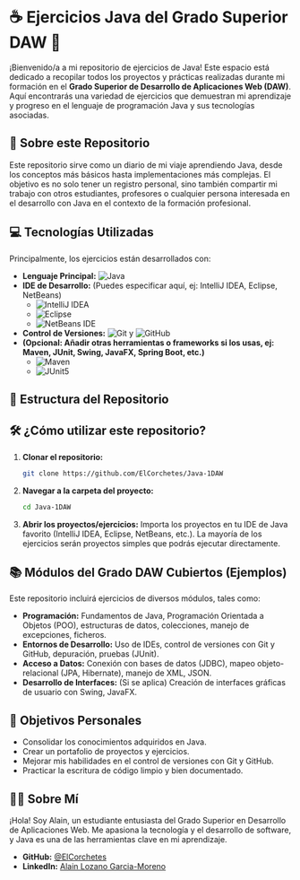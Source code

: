 # ☕ Ejercicios Java del Grado Superior DAW 🚀

¡Bienvenido/a a mi repositorio de ejercicios de Java! Este espacio está dedicado a recopilar todos los proyectos y prácticas realizadas durante mi formación en el **Grado Superior de Desarrollo de Aplicaciones Web (DAW)**. Aquí encontrarás una variedad de ejercicios que demuestran mi aprendizaje y progreso en el lenguaje de programación Java y sus tecnologías asociadas.

## 🌟 Sobre este Repositorio

Este repositorio sirve como un diario de mi viaje aprendiendo Java, desde los conceptos más básicos hasta implementaciones más complejas. El objetivo es no solo tener un registro personal, sino también compartir mi trabajo con otros estudiantes, profesores o cualquier persona interesada en el desarrollo con Java en el contexto de la formación profesional.

## 💻 Tecnologías Utilizadas

Principalmente, los ejercicios están desarrollados con:

* **Lenguaje Principal:** ![Java](https://img.shields.io/badge/Java-ED8B00?style=for-the-badge&logo=openjdk&logoColor=white)
* **IDE de Desarrollo:** (Puedes especificar aquí, ej: IntelliJ IDEA, Eclipse, NetBeans)
    * ![IntelliJ IDEA](https://img.shields.io/badge/IntelliJ%20IDEA-000000.svg?style=for-the-badge&logo=intellij-idea&logoColor=white)
    * ![Eclipse](https://img.shields.io/badge/Eclipse-2C2255?style=for-the-badge&logo=eclipse&logoColor=white)
    * ![NetBeans IDE](https://img.shields.io/badge/NetBeans%20IDE-1B6AC6.svg?style=for-the-badge&logo=apache-netbeans-ide&logoColor=white)
* **Control de Versiones:** ![Git](https://img.shields.io/badge/GIT-E44C30?style=for-the-badge&logo=git&logoColor=white) y ![GitHub](https://img.shields.io/badge/GitHub-100000?style=for-the-badge&logo=github&logoColor=white)
* **(Opcional: Añadir otras herramientas o frameworks si los usas, ej: Maven, JUnit, Swing, JavaFX, Spring Boot, etc.)**
    * ![Maven](https://img.shields.io/badge/Apache%20Maven-C71A36?style=for-the-badge&logo=apache-maven&logoColor=white)
    * ![JUnit5](https://img.shields.io/badge/JUnit5-25A162?style=for-the-badge&logo=junit5&logoColor=white)

## 📂 Estructura del Repositorio


## 🛠️ ¿Cómo utilizar este repositorio?

1.  **Clonar el repositorio:**
    ```bash
    git clone https://github.com/ElCorchetes/Java-1DAW
    ```
2.  **Navegar a la carpeta del proyecto:**
    ```bash
    cd Java-1DAW
    ```
3.  **Abrir los proyectos/ejercicios:**
    Importa los proyectos en tu IDE de Java favorito (IntelliJ IDEA, Eclipse, NetBeans, etc.). La mayoría de los ejercicios serán proyectos simples que podrás ejecutar directamente.

## 📚 Módulos del Grado DAW Cubiertos (Ejemplos)

Este repositorio incluirá ejercicios de diversos módulos, tales como:

* **Programación:** Fundamentos de Java, Programación Orientada a Objetos (POO), estructuras de datos, colecciones, manejo de excepciones, ficheros.
* **Entornos de Desarrollo:** Uso de IDEs, control de versiones con Git y GitHub, depuración, pruebas (JUnit).
* **Acceso a Datos:** Conexión con bases de datos (JDBC), mapeo objeto-relacional (JPA, Hibernate), manejo de XML, JSON.
* **Desarrollo de Interfaces:** (Si se aplica) Creación de interfaces gráficas de usuario con Swing, JavaFX.

## 🎯 Objetivos Personales

* Consolidar los conocimientos adquiridos en Java.
* Crear un portafolio de proyectos y ejercicios.
* Mejorar mis habilidades en el control de versiones con Git y GitHub.
* Practicar la escritura de código limpio y bien documentado.

## 🙋‍♂️ Sobre Mí

¡Hola! Soy Alain, un estudiante entusiasta del Grado Superior en Desarrollo de Aplicaciones Web. Me apasiona la tecnología y el desarrollo de software, y Java es una de las herramientas clave en mi aprendizaje.

* **GitHub:** [@ElCorchetes](https://github.com/ElCorchetes)
* **LinkedIn:** [Alain Lozano Garcia-Moreno](https://es.linkedin.com/in/alain-lozano-garcia-moreno-473a50294 )
